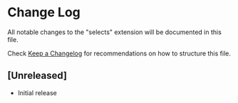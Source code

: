 # Change Log

All notable changes to the "selects" extension will be documented in this file.

Check [Keep a Changelog](http://keepachangelog.com/) for recommendations on how to structure this file.

## [Unreleased]

- Initial release